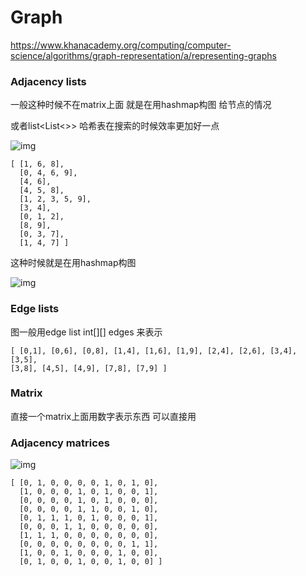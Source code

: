 # Graph

https://www.khanacademy.org/computing/computer-science/algorithms/graph-representation/a/representing-graphs

### Adjacency lists 

一般这种时候不在matrix上面 就是在用hashmap构图 给节点的情况

或者list<List<>> 哈希表在搜索的时候效率更加好一点 

![img](https://ka-perseus-images.s3.amazonaws.com/cc82379521bd84738e86d6cf9552738ca9138420.png)

```
[ [1, 6, 8],
  [0, 4, 6, 9],
  [4, 6],
  [4, 5, 8],
  [1, 2, 3, 5, 9],
  [3, 4],
  [0, 1, 2],
  [8, 9],
  [0, 3, 7],
  [1, 4, 7] ]
```

这种时候就是在用hashmap构图





![img](https://ka-perseus-images.s3.amazonaws.com/21cd2731928c7c13057eee000e3697de82ccc058.png)

### Edge lists

图一般用edge list int[][] edges 来表示

```
[ [0,1], [0,6], [0,8], [1,4], [1,6], [1,9], [2,4], [2,6], [3,4], [3,5],
[3,8], [4,5], [4,9], [7,8], [7,9] ]
```

### Matrix

直接一个matrix上面用数字表示东西 可以直接用





### Adjacency matrices

![img](https://ka-perseus-images.s3.amazonaws.com/549bca1a52774846b25caff86d244d03ee63fd38.png)

```
[ [0, 1, 0, 0, 0, 0, 1, 0, 1, 0],
  [1, 0, 0, 0, 1, 0, 1, 0, 0, 1],
  [0, 0, 0, 0, 1, 0, 1, 0, 0, 0],
  [0, 0, 0, 0, 1, 1, 0, 0, 1, 0],
  [0, 1, 1, 1, 0, 1, 0, 0, 0, 1],
  [0, 0, 0, 1, 1, 0, 0, 0, 0, 0],
  [1, 1, 1, 0, 0, 0, 0, 0, 0, 0],
  [0, 0, 0, 0, 0, 0, 0, 0, 1, 1],
  [1, 0, 0, 1, 0, 0, 0, 1, 0, 0],
  [0, 1, 0, 0, 1, 0, 0, 1, 0, 0] ]
```





